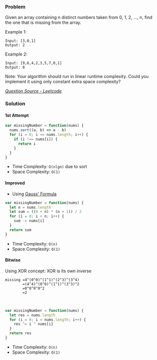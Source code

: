 ### Problem

Given an array containing n distinct numbers taken from 0, 1, 2, ..., n, find the one that is missing from the array.

Example 1:

```
Input: [3,0,1]
Output: 2
```

Example 2:

```
Input: [9,6,4,2,3,5,7,0,1]
Output: 8
```

Note:
Your algorithm should run in linear runtime complexity. Could you implement it using only constant extra space complexity?

_[Question Source - Leetcode](https://leetcode.com/problems/missing-number/)_

### Solution

#### 1st Attempt

```javascript
var missingNumber = function(nums) {
  nums.sort((a, b) => a - b)
  for (i = 0; i <= nums.length; i++) {
    if (i !== nums[i]) {
      return i
    }
  }
}
```

- Time Complexity: `O(nlgn)` due to sort
- Space Complexity: `O(1)`

#### Improved

- Using [Gauss' Formula](https://brilliant.org/wiki/sum-of-n-n2-or-n3/)

```javascript
var missingNumber = function(nums) {
  let n = nums.length
  let sum = ((0 + n) * (n + 1)) / 2
  for (i = 0; i < n; i++) {
    sum -= nums[i]
  }
  return sum
}
```

- Time Complexity: `O(n)`
- Space Complexity: `O(1)`

#### Bitwise

Using XOR concept: XOR is its own inverse

```
missing =4^(0^0)^(1^1)^(2^3)^(3^4)
        =(4^4)^(0^0)^(1^1)^(3^3)^2
        =0^0^0^0^2
        =2
```

​

```javascript
var missingNumber = function(nums) {
  let res = nums.length
  for (i = 0; i < nums.length; i++) {
    res ^= i ^ nums[i]
  }
  return res
}
```

- Time Complexity: `O(n)`
- Space Complexity: `O(1)`

